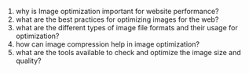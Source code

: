 

1. why is Image optimization important for website performance?
2. what are the best practices for optimizing images for the web?
3. what are the different types of image file formats and their usage for optimization?
4. how can image compression help in image optimization?
5. what are the tools available to check and optimize the image size and quality?
